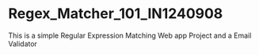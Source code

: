 # Regex_Matcher_101_IN1240908
This is a simple Regular Expression Matching Web app Project and a Email Validator
